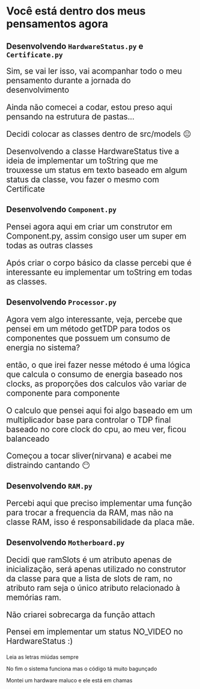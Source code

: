 # Você está dentro dos meus pensamentos agora

## Desenvolvendo `HardwareStatus.py` e `Certificate.py`
<div style="font-size: 1.3rem;">
    <p>Sim, se vai ler isso, vai acompanhar todo o meu pensamento durante a jornada do desenvolvimento</p>
    <p>Ainda não comecei a codar, estou preso aqui pensando na estrutura de pastas...</p>
    <p>Decidi colocar as classes dentro de src/models 😐</p>
    <p>Desenvolvendo a classe HardwareStatus tive a ideia de implementar um toString que me trouxesse um status em texto baseado em algum status da classe, vou fazer o mesmo com Certificate</p>
</div>

## Desenvolvendo `Component.py`
<div style="font-size: 1.3rem">
    <p>Pensei agora aqui em criar um construtor em Component.py, assim consigo user um super em todas as outras classes</p>
    <p> Após criar o corpo básico da classe percebi que é interessante eu implementar um toString em todas as classes.</p>
</div>

<div style="font-size: 1.3rem">
    <p></p>
</div>

## Desenvolvendo `Processor.py`
<div style="font-size: 1.3rem">
    <p>Agora vem algo interessante, veja, percebe que pensei em um método getTDP para todos os componentes que possuem um consumo de energia no sistema?</p>
    <p> então, o que irei fazer nesse método é uma lógica que calcula o consumo de energia baseado nos clocks, as proporções dos calculos vão variar de componente para componente</p>
    <p>O calculo que pensei aqui foi algo baseado em um multiplicador base para controlar o TDP final baseado no core clock do cpu, ao meu ver, ficou balanceado</p>
    <p>Começou a tocar sliver(nirvana) e acabei me distraindo cantando 😶</p>
</div>


## Desenvolvendo `RAM.py`
<div style="font-size: 1.3rem">
    <p>Percebi aqui que preciso implementar uma função para trocar a frequencia da RAM, mas não na classe RAM, isso é responsabilidade da placa mãe.</p>
</div>

## Desenvolvendo `Motherboard.py`
<div style="font-size: 1.3rem">
    <p>Decidi que ramSlots é um atributo apenas de inicialização, será apenas utilizado no construtor da classe para que a lista de slots de ram, no atributo ram seja o único atributo relacionado à memórias ram.</p>
    <p>Não criarei sobrecarga da função attach</p>
    <p>Pensei em implementar um status NO_VIDEO no HardwareStatus :)</p>
</div>

<p>Leia as letras miúdas sempre</p>
<p>No fim o sistema funciona mas o código tá muito bagunçado</p>
<p>Montei um hardware maluco e ele está em chamas</p>